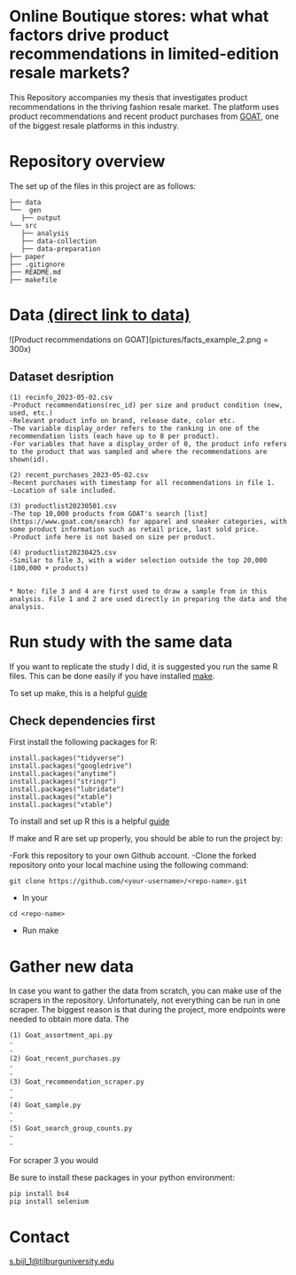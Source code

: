 # Online Boutique stores: what what factors drive product recommendations in limited-edition resale markets?

This Repository accompanies my thesis that investigates product recommendations in the thriving fashion resale market. The platform uses product recommendations and recent 
product purchases from [GOAT](https://www.goat.com/), one of the biggest resale platforms in this industry.

# Repository overview
The set up of the files in this project are as follows:
```
├── data
└──  gen
   ├── output
└── src
   ├── analysis
   ├── data-collection
   ├── data-preparation
├── paper
├── .gitignore
├── README.md
├── makefile

```

# Data [(direct link to data)](https://drive.google.com/drive/u/0/folders/1HfVG22n4h4il92tmDk6Abf5qtocoBxyZ)


![Product recommendations on GOAT](pictures/facts_example_2.png = 300x)


## Dataset desription

```
(1) recinfo_2023-05-02.csv
-Product recommendations(rec_id) per size and product condition (new, used, etc.)
-Relevant product info on brand, release date, color etc.
-The variable display_order refers to the ranking in one of the recommendation lists (each have up to 8 per product).
-For variables that have a display_order of 0, the product info refers to the product that was sampled and where the recommendations are shown(id).

(2) recent_purchases_2023-05-02.csv
-Recent purchases with timestamp for all recommendations in file 1.
-Location of sale included.

(3) productlist20230501.csv
-The top 10,000 products from GOAT's search [list](https://www.goat.com/search) for apparel and sneaker categories, with some product information such as retail price, last sold price.
-Product info here is not based on size per product.

(4) productlist20230425.csv
-Similar to file 3, with a wider selection outside the top 20,000 (100,000 + products)


* Note: file 3 and 4 are first used to draw a sample from in this analysis. File 1 and 2 are used directly in preparing the data and the analysis.
```


# Run study with the same data
If you want to replicate the study I did, it is suggested you run the same R files. This can be done easily if you have installed [make](https://gnuwin32.sourceforge.net/packages/make.htm).

To set up make, this is a helpful [guide](https://tilburgsciencehub.com/building-blocks/configure-your-computer/automation-and-workflows/make/)

## Check dependencies first

First install the following packages for R:
```
install.packages("tidyverse")
install.packages("googledrive")
install.packages("anytime")
install.packages("stringr")
install.packages("lubridate")
install.packages("xtable")
install.packages("vtable")
```
To install and set up R this is a helpful [guide](https://tilburgsciencehub.com/building-blocks/configure-your-computer/statistics-and-computation/r/)

If make and R are set up properly, you should be able to run the project by:

-Fork this repository to your own Github account.
-Clone the forked repository onto your local machine using the following command:
```
git clone https://github.com/<your-username>/<repo-name>.git
```
- In your 
```
cd <repo-name>
```
- Run make


# Gather new data
In case you want to gather the data from scratch, you can make use of the scrapers in the repository. Unfortunately, not everything can be run in one scraper. The biggest reason is that during the project, more endpoints were needed to obtain more data. The 


```
(1) Goat_assortment_api.py
-
-
(2) Goat_recent_purchases.py
-
-
(3) Goat_recommendation_scraper.py
-
-
(4) Goat_sample.py
-
-
(5) Goat_search_group_counts.py
-
-
```

For scraper 3 you would

Be sure to install these packages in your python environment:

```
pip install bs4
pip install selenium
```

# Contact
s.bijl_1@tilburguniversity.edu
